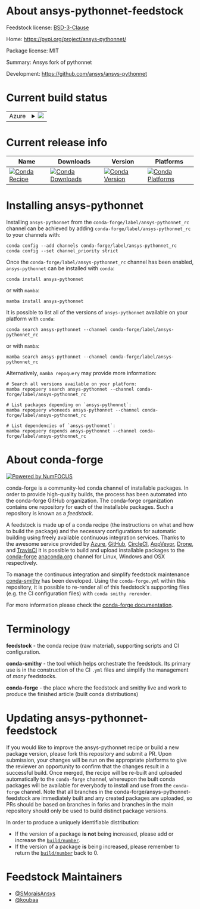 About ansys-pythonnet-feedstock
===============================

Feedstock license: [BSD-3-Clause](https://github.com/conda-forge/ansys-pythonnet-feedstock/blob/main/LICENSE.txt)

Home: https://pypi.org/project/ansys-pythonnet/

Package license: MIT

Summary: Ansys fork of pythonnet

Development: https://github.com/ansys/ansys-pythonnet

Current build status
====================


<table>
    
  <tr>
    <td>Azure</td>
    <td>
      <details>
        <summary>
          <a href="https://dev.azure.com/conda-forge/feedstock-builds/_build/latest?definitionId=23109&branchName=main">
            <img src="https://dev.azure.com/conda-forge/feedstock-builds/_apis/build/status/ansys-pythonnet-feedstock?branchName=main">
          </a>
        </summary>
        <table>
          <thead><tr><th>Variant</th><th>Status</th></tr></thead>
          <tbody><tr>
              <td>linux_64_python3.10.____cpython</td>
              <td>
                <a href="https://dev.azure.com/conda-forge/feedstock-builds/_build/latest?definitionId=23109&branchName=main">
                  <img src="https://dev.azure.com/conda-forge/feedstock-builds/_apis/build/status/ansys-pythonnet-feedstock?branchName=main&jobName=linux&configuration=linux%20linux_64_python3.10.____cpython" alt="variant">
                </a>
              </td>
            </tr><tr>
              <td>linux_64_python3.11.____cpython</td>
              <td>
                <a href="https://dev.azure.com/conda-forge/feedstock-builds/_build/latest?definitionId=23109&branchName=main">
                  <img src="https://dev.azure.com/conda-forge/feedstock-builds/_apis/build/status/ansys-pythonnet-feedstock?branchName=main&jobName=linux&configuration=linux%20linux_64_python3.11.____cpython" alt="variant">
                </a>
              </td>
            </tr><tr>
              <td>linux_64_python3.12.____cpython</td>
              <td>
                <a href="https://dev.azure.com/conda-forge/feedstock-builds/_build/latest?definitionId=23109&branchName=main">
                  <img src="https://dev.azure.com/conda-forge/feedstock-builds/_apis/build/status/ansys-pythonnet-feedstock?branchName=main&jobName=linux&configuration=linux%20linux_64_python3.12.____cpython" alt="variant">
                </a>
              </td>
            </tr><tr>
              <td>linux_64_python3.13.____cp313</td>
              <td>
                <a href="https://dev.azure.com/conda-forge/feedstock-builds/_build/latest?definitionId=23109&branchName=main">
                  <img src="https://dev.azure.com/conda-forge/feedstock-builds/_apis/build/status/ansys-pythonnet-feedstock?branchName=main&jobName=linux&configuration=linux%20linux_64_python3.13.____cp313" alt="variant">
                </a>
              </td>
            </tr><tr>
              <td>linux_64_python3.9.____cpython</td>
              <td>
                <a href="https://dev.azure.com/conda-forge/feedstock-builds/_build/latest?definitionId=23109&branchName=main">
                  <img src="https://dev.azure.com/conda-forge/feedstock-builds/_apis/build/status/ansys-pythonnet-feedstock?branchName=main&jobName=linux&configuration=linux%20linux_64_python3.9.____cpython" alt="variant">
                </a>
              </td>
            </tr><tr>
              <td>osx_64_python3.10.____cpython</td>
              <td>
                <a href="https://dev.azure.com/conda-forge/feedstock-builds/_build/latest?definitionId=23109&branchName=main">
                  <img src="https://dev.azure.com/conda-forge/feedstock-builds/_apis/build/status/ansys-pythonnet-feedstock?branchName=main&jobName=osx&configuration=osx%20osx_64_python3.10.____cpython" alt="variant">
                </a>
              </td>
            </tr><tr>
              <td>osx_64_python3.11.____cpython</td>
              <td>
                <a href="https://dev.azure.com/conda-forge/feedstock-builds/_build/latest?definitionId=23109&branchName=main">
                  <img src="https://dev.azure.com/conda-forge/feedstock-builds/_apis/build/status/ansys-pythonnet-feedstock?branchName=main&jobName=osx&configuration=osx%20osx_64_python3.11.____cpython" alt="variant">
                </a>
              </td>
            </tr><tr>
              <td>osx_64_python3.12.____cpython</td>
              <td>
                <a href="https://dev.azure.com/conda-forge/feedstock-builds/_build/latest?definitionId=23109&branchName=main">
                  <img src="https://dev.azure.com/conda-forge/feedstock-builds/_apis/build/status/ansys-pythonnet-feedstock?branchName=main&jobName=osx&configuration=osx%20osx_64_python3.12.____cpython" alt="variant">
                </a>
              </td>
            </tr><tr>
              <td>osx_64_python3.13.____cp313</td>
              <td>
                <a href="https://dev.azure.com/conda-forge/feedstock-builds/_build/latest?definitionId=23109&branchName=main">
                  <img src="https://dev.azure.com/conda-forge/feedstock-builds/_apis/build/status/ansys-pythonnet-feedstock?branchName=main&jobName=osx&configuration=osx%20osx_64_python3.13.____cp313" alt="variant">
                </a>
              </td>
            </tr><tr>
              <td>osx_64_python3.9.____cpython</td>
              <td>
                <a href="https://dev.azure.com/conda-forge/feedstock-builds/_build/latest?definitionId=23109&branchName=main">
                  <img src="https://dev.azure.com/conda-forge/feedstock-builds/_apis/build/status/ansys-pythonnet-feedstock?branchName=main&jobName=osx&configuration=osx%20osx_64_python3.9.____cpython" alt="variant">
                </a>
              </td>
            </tr><tr>
              <td>win_64_python3.10.____cpython</td>
              <td>
                <a href="https://dev.azure.com/conda-forge/feedstock-builds/_build/latest?definitionId=23109&branchName=main">
                  <img src="https://dev.azure.com/conda-forge/feedstock-builds/_apis/build/status/ansys-pythonnet-feedstock?branchName=main&jobName=win&configuration=win%20win_64_python3.10.____cpython" alt="variant">
                </a>
              </td>
            </tr><tr>
              <td>win_64_python3.11.____cpython</td>
              <td>
                <a href="https://dev.azure.com/conda-forge/feedstock-builds/_build/latest?definitionId=23109&branchName=main">
                  <img src="https://dev.azure.com/conda-forge/feedstock-builds/_apis/build/status/ansys-pythonnet-feedstock?branchName=main&jobName=win&configuration=win%20win_64_python3.11.____cpython" alt="variant">
                </a>
              </td>
            </tr><tr>
              <td>win_64_python3.12.____cpython</td>
              <td>
                <a href="https://dev.azure.com/conda-forge/feedstock-builds/_build/latest?definitionId=23109&branchName=main">
                  <img src="https://dev.azure.com/conda-forge/feedstock-builds/_apis/build/status/ansys-pythonnet-feedstock?branchName=main&jobName=win&configuration=win%20win_64_python3.12.____cpython" alt="variant">
                </a>
              </td>
            </tr><tr>
              <td>win_64_python3.13.____cp313</td>
              <td>
                <a href="https://dev.azure.com/conda-forge/feedstock-builds/_build/latest?definitionId=23109&branchName=main">
                  <img src="https://dev.azure.com/conda-forge/feedstock-builds/_apis/build/status/ansys-pythonnet-feedstock?branchName=main&jobName=win&configuration=win%20win_64_python3.13.____cp313" alt="variant">
                </a>
              </td>
            </tr><tr>
              <td>win_64_python3.9.____cpython</td>
              <td>
                <a href="https://dev.azure.com/conda-forge/feedstock-builds/_build/latest?definitionId=23109&branchName=main">
                  <img src="https://dev.azure.com/conda-forge/feedstock-builds/_apis/build/status/ansys-pythonnet-feedstock?branchName=main&jobName=win&configuration=win%20win_64_python3.9.____cpython" alt="variant">
                </a>
              </td>
            </tr>
          </tbody>
        </table>
      </details>
    </td>
  </tr>
</table>

Current release info
====================

| Name | Downloads | Version | Platforms |
| --- | --- | --- | --- |
| [![Conda Recipe](https://img.shields.io/badge/recipe-ansys--pythonnet-green.svg)](https://anaconda.org/conda-forge/ansys-pythonnet) | [![Conda Downloads](https://img.shields.io/conda/dn/conda-forge/ansys-pythonnet.svg)](https://anaconda.org/conda-forge/ansys-pythonnet) | [![Conda Version](https://img.shields.io/conda/vn/conda-forge/ansys-pythonnet.svg)](https://anaconda.org/conda-forge/ansys-pythonnet) | [![Conda Platforms](https://img.shields.io/conda/pn/conda-forge/ansys-pythonnet.svg)](https://anaconda.org/conda-forge/ansys-pythonnet) |

Installing ansys-pythonnet
==========================

Installing `ansys-pythonnet` from the `conda-forge/label/ansys-pythonnet_rc` channel can be achieved by adding `conda-forge/label/ansys-pythonnet_rc` to your channels with:

```
conda config --add channels conda-forge/label/ansys-pythonnet_rc
conda config --set channel_priority strict
```

Once the `conda-forge/label/ansys-pythonnet_rc` channel has been enabled, `ansys-pythonnet` can be installed with `conda`:

```
conda install ansys-pythonnet
```

or with `mamba`:

```
mamba install ansys-pythonnet
```

It is possible to list all of the versions of `ansys-pythonnet` available on your platform with `conda`:

```
conda search ansys-pythonnet --channel conda-forge/label/ansys-pythonnet_rc
```

or with `mamba`:

```
mamba search ansys-pythonnet --channel conda-forge/label/ansys-pythonnet_rc
```

Alternatively, `mamba repoquery` may provide more information:

```
# Search all versions available on your platform:
mamba repoquery search ansys-pythonnet --channel conda-forge/label/ansys-pythonnet_rc

# List packages depending on `ansys-pythonnet`:
mamba repoquery whoneeds ansys-pythonnet --channel conda-forge/label/ansys-pythonnet_rc

# List dependencies of `ansys-pythonnet`:
mamba repoquery depends ansys-pythonnet --channel conda-forge/label/ansys-pythonnet_rc
```


About conda-forge
=================

[![Powered by
NumFOCUS](https://img.shields.io/badge/powered%20by-NumFOCUS-orange.svg?style=flat&colorA=E1523D&colorB=007D8A)](https://numfocus.org)

conda-forge is a community-led conda channel of installable packages.
In order to provide high-quality builds, the process has been automated into the
conda-forge GitHub organization. The conda-forge organization contains one repository
for each of the installable packages. Such a repository is known as a *feedstock*.

A feedstock is made up of a conda recipe (the instructions on what and how to build
the package) and the necessary configurations for automatic building using freely
available continuous integration services. Thanks to the awesome service provided by
[Azure](https://azure.microsoft.com/en-us/services/devops/), [GitHub](https://github.com/),
[CircleCI](https://circleci.com/), [AppVeyor](https://www.appveyor.com/),
[Drone](https://cloud.drone.io/welcome), and [TravisCI](https://travis-ci.com/)
it is possible to build and upload installable packages to the
[conda-forge](https://anaconda.org/conda-forge) [anaconda.org](https://anaconda.org/)
channel for Linux, Windows and OSX respectively.

To manage the continuous integration and simplify feedstock maintenance
[conda-smithy](https://github.com/conda-forge/conda-smithy) has been developed.
Using the ``conda-forge.yml`` within this repository, it is possible to re-render all of
this feedstock's supporting files (e.g. the CI configuration files) with ``conda smithy rerender``.

For more information please check the [conda-forge documentation](https://conda-forge.org/docs/).

Terminology
===========

**feedstock** - the conda recipe (raw material), supporting scripts and CI configuration.

**conda-smithy** - the tool which helps orchestrate the feedstock.
                   Its primary use is in the construction of the CI ``.yml`` files
                   and simplify the management of *many* feedstocks.

**conda-forge** - the place where the feedstock and smithy live and work to
                  produce the finished article (built conda distributions)


Updating ansys-pythonnet-feedstock
==================================

If you would like to improve the ansys-pythonnet recipe or build a new
package version, please fork this repository and submit a PR. Upon submission,
your changes will be run on the appropriate platforms to give the reviewer an
opportunity to confirm that the changes result in a successful build. Once
merged, the recipe will be re-built and uploaded automatically to the
`conda-forge` channel, whereupon the built conda packages will be available for
everybody to install and use from the `conda-forge` channel.
Note that all branches in the conda-forge/ansys-pythonnet-feedstock are
immediately built and any created packages are uploaded, so PRs should be based
on branches in forks and branches in the main repository should only be used to
build distinct package versions.

In order to produce a uniquely identifiable distribution:
 * If the version of a package **is not** being increased, please add or increase
   the [``build/number``](https://docs.conda.io/projects/conda-build/en/latest/resources/define-metadata.html#build-number-and-string).
 * If the version of a package **is** being increased, please remember to return
   the [``build/number``](https://docs.conda.io/projects/conda-build/en/latest/resources/define-metadata.html#build-number-and-string)
   back to 0.

Feedstock Maintainers
=====================

* [@SMoraisAnsys](https://github.com/SMoraisAnsys/)
* [@koubaa](https://github.com/koubaa/)

